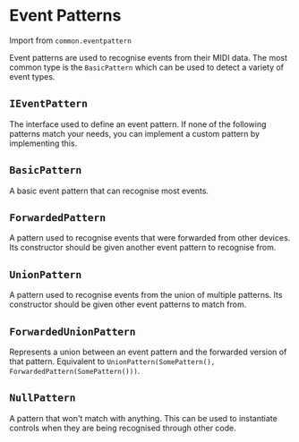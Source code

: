 
# Event Patterns

Import from `common.eventpattern`

Event patterns are used to recognise events from their MIDI data. The most
common type is the `BasicPattern` which can be used to detect a variety of event
types.

## `IEventPattern`
The interface used to define an event pattern. If none of the following patterns
match your needs, you can implement a custom pattern by implementing this.

## `BasicPattern`
A basic event pattern that can recognise most events.

## `ForwardedPattern`
A pattern used to recognise events that were forwarded from other devices. Its
constructor should be given another event pattern to recognise from.

## `UnionPattern`
A pattern used to recognise events from the union of multiple patterns. Its
constructor should be given other event patterns to match from.

## `ForwardedUnionPattern`
Represents a union between an event pattern and the forwarded version of that
pattern. Equivalent to
`UnionPattern(SomePattern(), ForwardedPattern(SomePattern()))`.

## `NullPattern`
A pattern that won't match with anything. This can be used to instantiate
controls when they are being recognised through other code.

